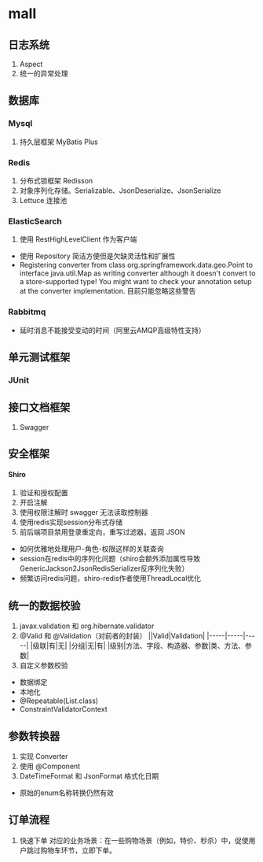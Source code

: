# mall

## 日志系统
1. Aspect
2. 统一的异常处理

## 数据库
### Mysql
1. 持久层框架 MyBatis Plus

### Redis
1. 分布式锁框架 Redisson
2. 对象序列化存储。Serializable、JsonDeserialize、JsonSerialize
3. Lettuce 连接池

### ElasticSearch
1. 使用 RestHighLevelClient 作为客户端

- 使用 Repository 简洁方便但是欠缺灵活性和扩展性
- Registering converter from class org.springframework.data.geo.Point to interface java.util.Map as writing converter although it doesn't convert to a store-supported type! You might want to check your annotation setup at the converter implementation. 目前只能忽略这些警告

### Rabbitmq
- 延时消息不能接受变动的时间（阿里云AMQP高级特性支持）

## 单元测试框架
### JUnit

## 接口文档框架
1. Swagger

## 安全框架
#### Shiro
1. 验证和授权配置
2. 开启注解
3. 使用权限注解时 swagger 无法读取控制器
4. 使用redis实现session分布式存储
5. 前后端项目禁用登录重定向，重写过滤器，返回 JSON

- 如何优雅地处理用户-角色-权限这样的关联查询
- session在redis中的序列化问题（shiro会额外添加属性导致GenericJackson2JsonRedisSerializer反序列化失败）
- 频繁访问redis问题，shiro-redis作者使用ThreadLocal优化

## 统一的数据校验
1. javax.validation 和 org.hibernate.validator
2. @Valid 和 @Validation（对前者的封装）
||Valid|Validation|
|-----|-----|-----|
|级联|有|无|
|分组|无|有|
|级别|方法、字段、构造器、参数|类、方法、参数|
3. 自定义参数校验

- 数据绑定
- 本地化
- @Repeatable(List.class)
- ConstraintValidatorContext

## 参数转换器
1. 实现 Converter
2. 使用 @Component
3. DateTimeFormat 和 JsonFormat 格式化日期

- 原始的enum名称转换仍然有效

## 订单流程
1. 快速下单
对应的业务场景：在一些购物场景（例如，特价、秒杀）中，促使用户跳过购物车环节，立即下单。


